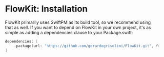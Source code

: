 #  FlowKit: Installation

FlowKit primarily uses SwiftPM as its build tool, so we recommend using that as well. If you want to depend on FlowKit in your own project, it's as simple as adding a dependencies clause to your Package.swift:

```swift
dependencies: [
    .package(url: "https://github.com/gerardogrisolini/FlowKit.git", from: "1.0.0")
]
```

